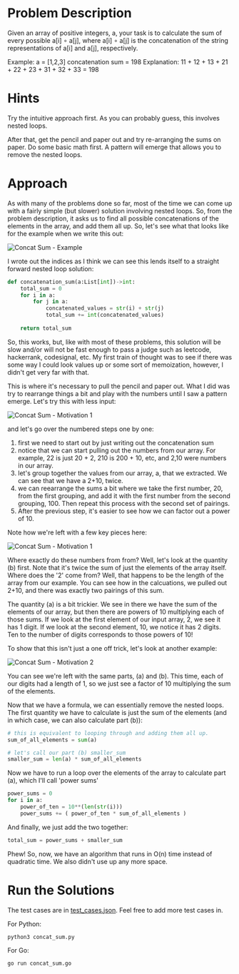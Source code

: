 # Problem Description
Given an array of positive integers, a, your task is to calculate the sum of every possible a[i] ∘ a[j], where a[i] ∘ a[j] is the concatenation of the string representations of a[i] and a[j], respectively.

Example:
a = [1,2,3]
concatenation sum = 198
Explanation:
11 + 12 + 13 + 21 + 22 + 23 + 31 + 32 + 33 = 198 

# Hints
Try the intuitive approach first. As you can probably guess, this involves nested loops.

After that, get the pencil and paper out and try re-arranging the sums on paper. Do some basic math first. A pattern will emerge that allows you to remove the nested loops.

# Approach
As with many of the problems done so far, most of the time we can come up with a fairly simple (but slower) solution involving nested loops.  So, from the problem description, it asks us to find all possible concatenations of the elements in the array, and add them all up.  So, let's see what that looks like for the example when we write this out:

![Concat Sum - Example](https://drive.google.com/uc?export=view&id=1oPENxzKmtqI_tQP1F5voqTRDKpl9VKdo)

I wrote out the indices as I think we can see this lends itself to a straight forward nested loop solution:

```python
def concatenation_sum(a:List[int])->int:
    total_sum = 0
    for i in a:
        for j in a:
            concatenated_values = str(i) + str(j)
            total_sum += int(concatenated_values)
    
    return total_sum
```

So, this works, but, like with most of these problems, this solution will be slow and/or will not be fast enough to pass a judge such as leetcode, hackerrank, codesignal, etc. My first train of thought was to see if there was some way I could look values up or some sort of memoization, however, I didn't get very far with that. 

This is where it's necessary to pull the pencil and paper out. What I did was try to rearrange things a bit and play with the numbers until I saw a pattern emerge.  Let's try this with less input:

![Concat Sum - Motivation 1](https://drive.google.com/uc?export=view&id=1Bh4AGIByoLHN6mrsyxXpcxQlLaqbz89g)

and let's go over the numbered steps one by one:
1. first we need to start out by just writing out the concatenation sum
1. notice that we can start pulling out the numbers from our array. For example, 22 is just 20 + 2, 210 is 200 + 10, etc, and 2,10 were numbers in our array.
1. let's group together the values from our array, a, that we extracted. We can see that we have a 2+10, twice.
1. we can reearrange the sums a bit where we take the first number, 20, from the first grouping, and add it with the first number from the second grouping, 100. Then repeat this process with the second set of pairings.
1. After the previous step, it's easier to see how we can factor out a power of 10.

Note how we're left with a few key pieces here:

![Concat Sum - Motivation 1](https://drive.google.com/uc?export=view&id=1SSxzbX9PnIslxslZGr7L9l1vSqkxfi4x)

Where exactly do these numbers from from? Well, let's look at the quantity (b) first. Note that it's twice the sum of just the elements of the array itself. Where does the '2' come from? Well, that happens to be the length of the array from our example. You can see how in the calcuations, we pulled out 2+10, and there was exactly two pairings of this sum. 

The quantity (a) is a bit trickier. We see in there we have the sum of the elements of our array, but then there are powers of 10 multiplying each of those sums. If we look at the first element of our input array, 2, we see it has 1 digit. If we look at the second element, 10, we notice it has 2 digits. Ten to the number of digits corresponds to those powers of 10! 

To show that this isn't just a one off trick, let's look at another example:

![Concat Sum - Motivation 2](https://drive.google.com/uc?export=view&id=1YsfdbOJBD91haOzrSOFbU339HROHRjsV)

You can see we're left with the same parts, (a) and (b). This time, each of our digits had a length of 1, so we just see a factor of 10 multiplying the sum of the elements. 

Now that we have a formula, we can essentially remove the nested loops.  The first quantity we have to calculate is just the sum of the elements (and in which case, we can also calculate part (b)):
```python
# this is equivalent to looping through and adding them all up.
sum_of_all_elements = sum(a)

# let's call our part (b) smaller_sum
smaller_sum = len(a) * sum_of_all_elements 
```
Now we have to run a loop over the elements of the array to calculate part (a), which I'll call 'power sums'
```python
power_sums = 0
for i in a:
    power_of_ten = 10**(len(str(i)))
    power_sums += ( power_of_ten * sum_of_all_elements )
```

And finally, we just add the two together:
```python
total_sum = power_sums + smaller_sum
```

Phew! So, now, we have an algorithm that runs in O(n) time instead of quadratic time. We also didn't use up any more space. 


# Run the Solutions
The test cases are in [test_cases.json](test_cases.json). Feel free to add more test cases in. 

For Python:
```shell
python3 concat_sum.py
```

For Go:
```shell
go run concat_sum.go
```